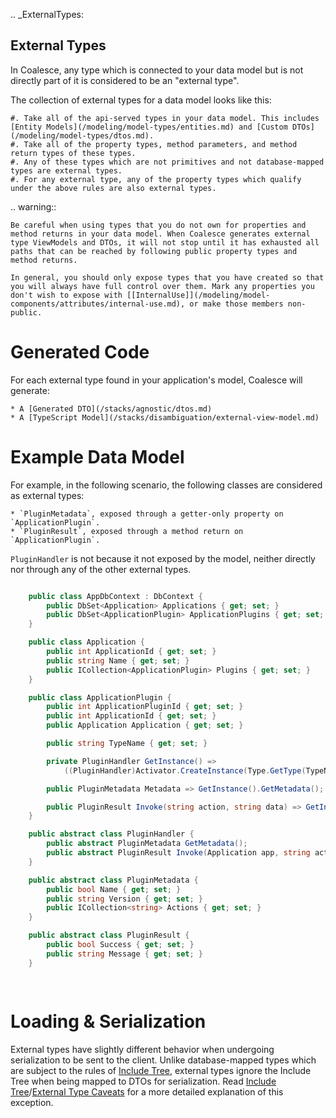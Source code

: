 
.. _ExternalTypes:

External Types
--------------

In Coalesce, any type which is connected to your data model but is not directly part of it is considered to be an "external type".

The collection of external types for a data model looks like this:
    
    #. Take all of the api-served types in your data model. This includes [Entity Models](/modeling/model-types/entities.md) and [Custom DTOs](/modeling/model-types/dtos.md).
    #. Take all of the property types, method parameters, and method return types of these types.
    #. Any of these types which are not primitives and not database-mapped types are external types.
    #. For any external type, any of the property types which qualify under the above rules are also external types.


.. warning::

    Be careful when using types that you do not own for properties and method returns in your data model. When Coalesce generates external type ViewModels and DTOs, it will not stop until it has exhausted all paths that can be reached by following public property types and method returns.

    In general, you should only expose types that you have created so that you will always have full control over them. Mark any properties you don't wish to expose with [[InternalUse]](/modeling/model-components/attributes/internal-use.md), or make those members non-public.


Generated Code
==============

For each external type found in your application's model, Coalesce will generate:

    * A [Generated DTO](/stacks/agnostic/dtos.md)
    * A [TypeScript Model](/stacks/disambiguation/external-view-model.md)


Example Data Model
==================

For example, in the following scenario, the following classes are considered as external types:

    * `PluginMetadata`, exposed through a getter-only property on `ApplicationPlugin`.
    * `PluginResult`, exposed through a method return on `ApplicationPlugin`. 

`PluginHandler` is not because it not exposed by the model, neither directly nor through any of the other external types.


``` c#

    public class AppDbContext : DbContext {
        public DbSet<Application> Applications { get; set; }
        public DbSet<ApplicationPlugin> ApplicationPlugins { get; set; }
    }

    public class Application {
        public int ApplicationId { get; set; }
        public string Name { get; set; }
        public ICollection<ApplicationPlugin> Plugins { get; set; }
    }

    public class ApplicationPlugin {
        public int ApplicationPluginId { get; set; }
        public int ApplicationId { get; set; }
        public Application Application { get; set; }

        public string TypeName { get; set; }

        private PluginHandler GetInstance() => 
            ((PluginHandler)Activator.CreateInstance(Type.GetType(TypeName)));

        public PluginMetadata Metadata => GetInstance().GetMetadata();

        public PluginResult Invoke(string action, string data) => GetInstance().Invoke(Application, action, data);
    }

    public abstract class PluginHandler { 
        public abstract PluginMetadata GetMetadata();
        public abstract PluginResult Invoke(Application app, string action, string data);
    }

    public abstract class PluginMetadata { 
        public bool Name { get; set; }
        public string Version { get; set; }
        public ICollection<string> Actions { get; set; }
    }

    public abstract class PluginResult { 
        public bool Success { get; set; }
        public string Message { get; set; }
    }

            

```

Loading & Serialization
=======================

External types have slightly different behavior when undergoing serialization to be sent to the client. Unlike database-mapped types which are subject to the rules of [Include Tree](/concepts/include-tree.md), external types ignore the Include Tree when being mapped to DTOs for serialization. Read [Include Tree](/concepts/include-tree.md)/[External Type Caveats](/concepts/include-tree.md#external-type-caveats) for a more detailed explanation of this exception.